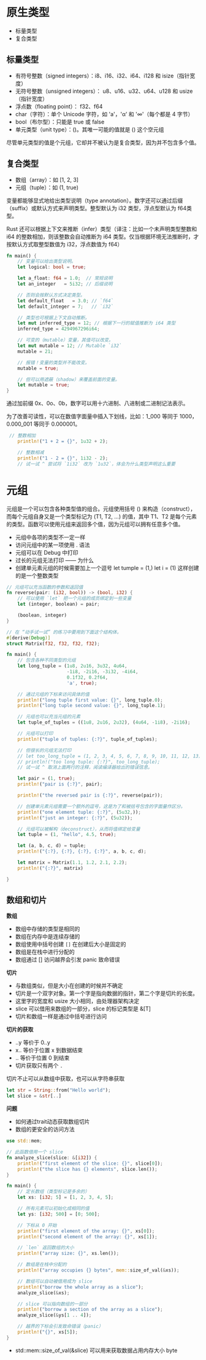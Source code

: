 # 原生类型

- 标量类型
- 复合类型

## 标量类型

- 有符号整数（signed integers）：i8、i16、i32、i64、i128 和 isize（指针宽度）
- 无符号整数（unsigned integers）： u8、u16、u32、u64、u128 和 usize（指针宽度）
- 浮点数（floating point）： f32、f64
- char（字符）：单个 Unicode 字符，如 'a'，'α' 和 '∞'（每个都是 4 字节）
- bool（布尔型）：只能是 true 或 false
- 单元类型（unit type）：()。其唯一可能的值就是 () 这个空元组

尽管单元类型的值是个元组，它却并不被认为是复合类型，因为并不包含多个值。

## 复合类型

- 数组（array）：如 [1, 2, 3]
- 元组（tuple）：如 (1, true)

变量都能够显式地给出类型说明（type annotation）。数字还可以通过后缀（suffix）或默认方式来声明类型。整型默认为 i32 类型，浮点型默认为 f64类型。

Rust 还可以根据上下文来推断（infer）类型（译注：比如一个未声明类型整数和 i64 的整数相加，则该整数会自动推断为 i64 类型。仅当根据环境无法推断时，才按默认方式取整型数值为 i32，浮点数值为 f64）

```rust
fn main() {
    // 变量可以给出类型说明。
    let logical: bool = true;

    let a_float: f64 = 1.0;  // 常规说明
    let an_integer   = 5i32; // 后缀说明

    // 否则会按默认方式决定类型。
    let default_float   = 3.0; // `f64`
    let default_integer = 7;   // `i32`

    // 类型也可根据上下文自动推断。
    let mut inferred_type = 12; // 根据下一行的赋值推断为 i64 类型
    inferred_type = 4294967296i64;

    // 可变的（mutable）变量，其值可以改变。
    let mut mutable = 12; // Mutable `i32`
    mutable = 21;

    // 报错！变量的类型并不能改变。
    mutable = true;

    // 但可以用遮蔽（shadow）来覆盖前面的变量。
    let mutable = true;
}
```

通过加前缀 0x、0o、0b，数字可以用十六进制、八进制或二进制记法表示。

为了改善可读性，可以在数值字面量中插入下划线，比如：1_000 等同于 1000，0.000_001 等同于 0.000001。

```rust 
 // 整数相加
    println!("1 + 2 = {}", 1u32 + 2);

    // 整数相减
    println!("1 - 2 = {}", 1i32 - 2);
    // 试一试 ^ 尝试将 `1i32` 改为 `1u32`，体会为什么类型声明这么重要
```

# 元组 

元组是一个可以包含各种类型值的组合。元组使用括号 () 来构造（construct），而每个元组自身又是一个类型标记为 (T1, T2, ...) 的值，其中 T1、T2 是每个元素的类型。函数可以使用元组来返回多个值，因为元组可以拥有任意多个值。


- 元组中各项的类型不一定一样
- 访问元组中的某一项使用 .  语法 
- 元组可以在 Debug 中打印
- 过长的元组无法打印 —— 为什么
- 创建单元素元组的时候需要加上一个逗号 let tumple = (1,)  let i = (1) 这样创建的是一个整数类型

```rust 
// 元组可以充当函数的参数和返回值
fn reverse(pair: (i32, bool)) -> (bool, i32) {
    // 可以使用 `let` 把一个元组的成员绑定到一些变量
    let (integer, boolean) = pair;

    (boolean, integer)
}

// 在 “动手试一试” 的练习中要用到下面这个结构体。
#[derive(Debug)]
struct Matrix(f32, f32, f32, f32);

fn main() {
    // 包含各种不同类型的元组
    let long_tuple = (1u8, 2u16, 3u32, 4u64,
                      -1i8, -2i16, -3i32, -4i64,
                      0.1f32, 0.2f64,
                      'a', true);

    // 通过元组的下标来访问具体的值
    println!("long tuple first value: {}", long_tuple.0);
    println!("long tuple second value: {}", long_tuple.1);

    // 元组也可以充当元组的元素
    let tuple_of_tuples = ((1u8, 2u16, 2u32), (4u64, -1i8), -2i16);

    // 元组可以打印
    println!("tuple of tuples: {:?}", tuple_of_tuples);

    // 但很长的元组无法打印
    // let too_long_tuple = (1, 2, 3, 4, 5, 6, 7, 8, 9, 10, 11, 12, 13);
    // println!("too long tuple: {:?}", too_long_tuple);
    // 试一试 ^ 取消上面两行的注释，阅读编译器给出的错误信息。

    let pair = (1, true);
    println!("pair is {:?}", pair);

    println!("the reversed pair is {:?}", reverse(pair));

    // 创建单元素元组需要一个额外的逗号，这是为了和被括号包含的字面量作区分。
    println!("one element tuple: {:?}", (5u32,));
    println!("just an integer: {:?}", (5u32));

    // 元组可以被解构（deconstruct），从而将值绑定给变量
    let tuple = (1, "hello", 4.5, true);

    let (a, b, c, d) = tuple;
    println!("{:?}, {:?}, {:?}, {:?}", a, b, c, d);

    let matrix = Matrix(1.1, 1.2, 2.1, 2.2);
    println!("{:?}", matrix)

}

```

## 数组和切片

**数组**
- 数组中存储的类型是相同的
- 数组在内存中是连续存储的
- 数组使用中括号创建 `[]` 在创建后大小是固定的
- 数组是在栈中进行分配的
- 数组通过 [] 访问越界会引发 panic 致命错误


**切片**
- 与数组类似，但是大小在创建的时候并不确定
- 切片是一个双字对象。第一个字是指向数据的指针，第二个字是切片的长度。
- 这里字的宽度和 usize 大小相同，由处理器架构决定
- slice 可以借用来数组的一部分，slice 的标记类型是 &[T]
- 切片和数组一样是通过中括号进行访问

**切片的获取**
- ..y 等价于 0..y
- x.. 等价于位置 x 到数据结束
- .. 等价于位置 0 到结束
- 切片获取只有两个 `.`  

切片不止可以从数组中获取，也可以从字符串获取

```rust
let str = String::from("Hello world");
let slice = &str[..]
```

**问题**
- 如何通过trait动态获取数组切片
- 数组的更安全的访问方法

```rust 
use std::mem;

// 此函数借用一个 slice
fn analyze_slice(slice: &[i32]) {
    println!("first element of the slice: {}", slice[0]);
    println!("the slice has {} elements", slice.len());
}

fn main() {
    // 定长数组（类型标记是多余的）
    let xs: [i32; 5] = [1, 2, 3, 4, 5];

    // 所有元素可以初始化成相同的值
    let ys: [i32; 500] = [0; 500];

    // 下标从 0 开始
    println!("first element of the array: {}", xs[0]);
    println!("second element of the array: {}", xs[1]);

    // `len` 返回数组的大小
    println!("array size: {}", xs.len());

    // 数组是在栈中分配的
    println!("array occupies {} bytes", mem::size_of_val(&xs));

    // 数组可以自动被借用成为 slice
    println!("borrow the whole array as a slice");
    analyze_slice(&xs);

    // slice 可以指向数组的一部分
    println!("borrow a section of the array as a slice");
    analyze_slice(&ys[1 .. 4]);

    // 越界的下标会引发致命错误（panic）
    println!("{}", xs[5]);
}

```

- std::mem::size_of_val(&slice) 可以用来获取数据占用内存大小 byte



